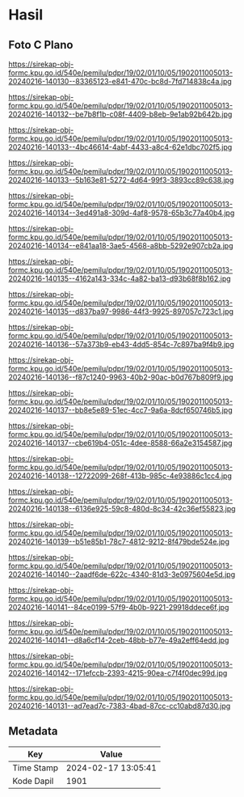# Hasil

## Foto C Plano

https://sirekap-obj-formc.kpu.go.id/540e/pemilu/pdpr/19/02/01/10/05/1902011005013-20240216-140130--83365123-e841-470c-bc8d-7fd714838c4a.jpg

https://sirekap-obj-formc.kpu.go.id/540e/pemilu/pdpr/19/02/01/10/05/1902011005013-20240216-140132--be7b8f1b-c08f-4409-b8eb-9e1ab92b642b.jpg

https://sirekap-obj-formc.kpu.go.id/540e/pemilu/pdpr/19/02/01/10/05/1902011005013-20240216-140133--4bc46614-4abf-4433-a8c4-62e1dbc702f5.jpg

https://sirekap-obj-formc.kpu.go.id/540e/pemilu/pdpr/19/02/01/10/05/1902011005013-20240216-140133--5b163e81-5272-4d64-99f3-3893cc89c638.jpg

https://sirekap-obj-formc.kpu.go.id/540e/pemilu/pdpr/19/02/01/10/05/1902011005013-20240216-140134--3ed491a8-309d-4af8-9578-65b3c77a40b4.jpg

https://sirekap-obj-formc.kpu.go.id/540e/pemilu/pdpr/19/02/01/10/05/1902011005013-20240216-140134--e841aa18-3ae5-4568-a8bb-5292e907cb2a.jpg

https://sirekap-obj-formc.kpu.go.id/540e/pemilu/pdpr/19/02/01/10/05/1902011005013-20240216-140135--4162a143-334c-4a82-ba13-d93b68f8b162.jpg

https://sirekap-obj-formc.kpu.go.id/540e/pemilu/pdpr/19/02/01/10/05/1902011005013-20240216-140135--d837ba97-9986-44f3-9925-897057c723c1.jpg

https://sirekap-obj-formc.kpu.go.id/540e/pemilu/pdpr/19/02/01/10/05/1902011005013-20240216-140136--57a373b9-eb43-4dd5-854c-7c897ba9f4b9.jpg

https://sirekap-obj-formc.kpu.go.id/540e/pemilu/pdpr/19/02/01/10/05/1902011005013-20240216-140136--f87c1240-9963-40b2-90ac-b0d767b809f9.jpg

https://sirekap-obj-formc.kpu.go.id/540e/pemilu/pdpr/19/02/01/10/05/1902011005013-20240216-140137--bb8e5e89-51ec-4cc7-9a6a-8dcf650746b5.jpg

https://sirekap-obj-formc.kpu.go.id/540e/pemilu/pdpr/19/02/01/10/05/1902011005013-20240216-140137--cbe619b4-051c-4dee-8588-66a2e3154587.jpg

https://sirekap-obj-formc.kpu.go.id/540e/pemilu/pdpr/19/02/01/10/05/1902011005013-20240216-140138--12722099-268f-413b-985c-4e93886c1cc4.jpg

https://sirekap-obj-formc.kpu.go.id/540e/pemilu/pdpr/19/02/01/10/05/1902011005013-20240216-140138--6136e925-59c8-480d-8c34-42c36ef55823.jpg

https://sirekap-obj-formc.kpu.go.id/540e/pemilu/pdpr/19/02/01/10/05/1902011005013-20240216-140139--b51e85b1-78c7-4812-9212-8f479bde524e.jpg

https://sirekap-obj-formc.kpu.go.id/540e/pemilu/pdpr/19/02/01/10/05/1902011005013-20240216-140140--2aadf6de-622c-4340-81d3-3e0975604e5d.jpg

https://sirekap-obj-formc.kpu.go.id/540e/pemilu/pdpr/19/02/01/10/05/1902011005013-20240216-140141--84ce0199-57f9-4b0b-9221-29918ddece6f.jpg

https://sirekap-obj-formc.kpu.go.id/540e/pemilu/pdpr/19/02/01/10/05/1902011005013-20240216-140141--d8a6cf14-2ceb-48bb-b77e-49a2eff64edd.jpg

https://sirekap-obj-formc.kpu.go.id/540e/pemilu/pdpr/19/02/01/10/05/1902011005013-20240216-140142--171efccb-2393-4215-90ea-c7f4f0dec99d.jpg

https://sirekap-obj-formc.kpu.go.id/540e/pemilu/pdpr/19/02/01/10/05/1902011005013-20240216-140131--ad7ead7c-7383-4bad-87cc-cc10abd87d30.jpg


## Metadata

| Key        | Value               |
| ---------- | ------------------- |
| Time Stamp | 2024-02-17 13:05:41 |
| Kode Dapil | 1901                |



